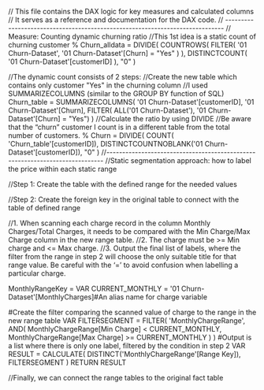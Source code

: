 // This file contains the DAX logic for key measures and calculated columns
// It serves as a reference and documentation for the DAX code.
// -----------------------------------------------------------------------------
// Measure: Counting dynamic churning ratio
//This 1st idea is a static count of churning customer
% Churn_alldata = 
DIVIDE(
    COUNTROWS(
        FILTER(
            '01 Churn-Dataset',
            '01 Churn-Dataset'[Churn] = "Yes"
        )
    ),
    DISTINCTCOUNT(
        '01 Churn-Dataset'[customerID]
        ),
    "0"
)

//The dynamic count consists of 2 steps:
//Create the new table which contains only customer "Yes" in the churning column
//I used SUMMARIZECOLUMNS (similar to the GROUP BY function of SQL)
Churn_table = 
SUMMARIZECOLUMNS(
    '01 Churn-Dataset'[customerID],
    '01 Churn-Dataset'[Churn],
    FILTER(
        ALL('01 Churn-Dataset'),
        '01 Churn-Dataset'[Churn] = "Yes")
)
//Calculate the ratio by using DIVIDE
//Be aware that the “churn” customer I count is in a different table from the total number of customers.
% Churn = 
DIVIDE(
    COUNT(
        'Churn_table'[customerID]),
    DISTINCTCOUNTNOBLANK('01 Churn-Dataset'[customerID]),
    "0"
)
//-----------------------------------------------------------------------------
//Static segmentation approach: how to label the price within each static range

//Step 1: Create the table with the defined range for the needed values

//Step 2: Create the foreign key in the original table to connect with the table of defined range

//1. When scanning each charge record in the column Monthly Charges/Total Charges, it needs to be compared with the Min Charge/Max Charge column in the new range table. 
//2. The charge must be >= Min charge and <= Max charge.
//3. Output the final list of labels, where the filter from the range in step 2 will choose the only suitable title for that range value. Be careful with the ‘=’ to avoid confusion when labelling a particular charge.

MonthlyRangeKey = 
VAR CURRENT_MONTHLY = '01 Churn-Dataset'[MonthlyCharges]#An alias name for charge variable 

#Create the filter comparing the scanned value of charge to the range in the new range table 
VAR FILTERSEGMENT =
    FILTER(
        'MonthlyChargeRange',
        AND(
            MonthlyChargeRange[Min Charge] < CURRENT_MONTHLY,
            MonthlyChargeRange[Max Charge] >= CURRENT_MONTHLY
        )
    )
#Output is a list where there is only one label, filtered by the condition in step 2
VAR RESULT =
    CALCULATE(
        DISTINCT('MonthlyChargeRange'[Range Key]),
        FILTERSEGMENT
    )
RETURN
    RESULT
	
//Finally, we can connect the range tables to the original fact table